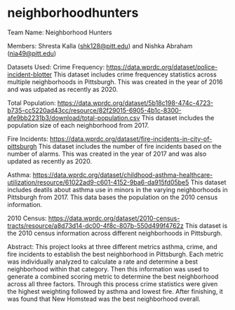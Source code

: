 # neighborhoodhunters

Team Name: Neighborhood Hunters

Members: Shresta Kalla (shk128@pitt.edu) and Nishka Abraham (nia49@pitt.edu)

Datasets Used:
Crime Frequency: https://data.wprdc.org/dataset/police-incident-blotter 
This dataset includes crime frequencey statistics across multiple neighborhoods in Pittsburgh. This was created in the year of 2016 and was udpated as recently as 2020.

Total Population: https://data.wprdc.org/dataset/5b18c198-474c-4723-b735-cc5220ad43cc/resource/82f29015-6905-4b1c-8300-afe9bb2231b3/download/total-population.csv 
This dataset includes the population size of each neighborhood from 2017. 

Fire Incidents: https://data.wprdc.org/dataset/fire-incidents-in-city-of-pittsburgh 
This dataset includes the number of fire incidents based on the number of alarms. This was created in the year of 2017 and was also updated as recently as 2020. 

Asthma: https://data.wprdc.org/dataset/childhood-asthma-healthcare-utilization/resource/61022ad9-c601-4152-9ba6-da915fd05be5 
This dataset includes deatils about asthma use in minors in the varying neighborhoods in Pittsburgh from 2017. This data bases the population on the 2010 census information.

2010 Census: https://data.wprdc.org/dataset/2010-census-tracts/resource/a8d73d14-dc00-4f8c-807b-550d499f4762z 
This dataset is the 2010 census information across different neighborhoods in Pittsburgh.

Abstract:
This project looks at three different metrics asthma, crime, and fire incidents to establish the best neighborhood in Pittsburgh. Each metric was individually analyzed to calculate a rate and determine a best neighborhood within that category. Then this information was used to generate a combined scoring metric to determine the best neighborhood across all three factors. Through this process crime statistics were given the highest weighting followed by asthma and lowest fire. After finishing, it was found that New Homstead was the best neighborhood overall. 

